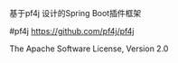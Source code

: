 基于pf4j 设计的Spring Boot插件框架

#pf4j
https://github.com/pf4j/pf4j

The Apache Software License, Version 2.0
